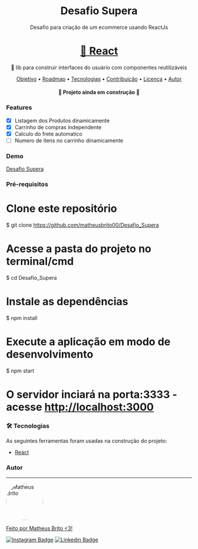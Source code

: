 <h1 align="center">Desafio Supera</h1>

<p align="center">Desafio para criação de um ecommerce usando ReactJs</p>
<h1 align="center">
    <a href="https://pt-br.reactjs.org/">🔗 React</a>
</h1>
<p align="center">🚀 lib para construir interfaces do usuário com componentes reutilizáveis</p>

<p align="center">
 <a href="#objetivo">Objetivo</a> •
 <a href="#roadmap">Roadmap</a> • 
 <a href="#tecnologias">Tecnologias</a> • 
 <a href="#contribuicao">Contribuição</a> • 
 <a href="#licenc-a">Licença</a> • 
 <a href="#autor">Autor</a>
</p>

<h4 align="center"> 
	🚧  Projeto ainda em construção  🚧
</h4>

### Features

- [x] Listagem dos Produtos dinamicamente
- [x] Carrinho de compras independente
- [x] Calculo do frete automatico
- [ ] Numero de itens no carrinho dinamicamente 

### Demo
 
 <a href="https://desafio-supera.herokuapp.com/"> Desafio Supera </a>
 
 ### Pré-requisitos
 
 # Clone este repositório
$ git clone <https://github.com/matheusbrito00/Desafio_Supera>

# Acesse a pasta do projeto no terminal/cmd
$ cd Desafio_Supera

# Instale as dependências
$ npm install

# Execute a aplicação em modo de desenvolvimento
$ npm start

# O servidor inciará na porta:3333 - acesse <http://localhost:3000> 

### 🛠 Tecnologias

As seguintes ferramentas foram usadas na construção do projeto:

- [React](https://pt-br.reactjs.org/)

### Autor
---

<a href="https://github.com/matheusbrito00">
 <img style="border-radius: 50%;" src="https://avatars.githubusercontent.com/u/59891247?s=400&u=0ca61d39b048a95728b053dda264efe22ca074ec&v=4" width="100px;" alt="Matheus Brito"/>
 <br />


Feito por Matheus Brito <3!

[![Instagram Badge](https://img.shields.io/badge/-@tgmarinho-1ca0f1?style=flat-square&labelColor=1ca0f1&logo=instagram&logoColor=white&link=https://www.instagram.com/matheusbrit00/)](https://www.instagram.com/matheusbrit00/) [![Linkedin Badge](https://img.shields.io/badge/-Thiago-blue?style=flat-square&logo=Linkedin&logoColor=white&link=https://www.linkedin.com/in/matheusbrito00/)](https://www.linkedin.com/in/matheusbrito00/) 
                            
